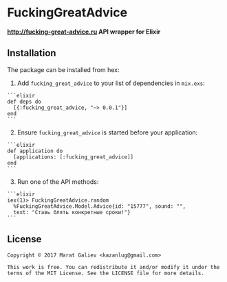 # FuckingGreatAdvice

**http://fucking-great-advice.ru API wrapper for Elixir**

## Installation

The package can be installed from hex:

  1. Add `fucking_great_advice` to your list of dependencies in `mix.exs`:

    ```elixir
    def deps do
      [{:fucking_great_advice, "~> 0.0.1"}]
    end
    ```

  2. Ensure `fucking_great_advice` is started before your application:

    ```elixir
    def application do
      [applications: [:fucking_great_advice]]
    end
    ```

  3. Run one of the API methods:

    ```elixir
    iex(1)> FuckingGreatAdvice.random
      %FuckingGreatAdvice.Model.Advice{id: "15777", sound: "",
      text: "Ставь блять конкретные сроки!"}
    ```
## License

    Copyright © 2017 Marat Galiev <kazanlug@gmail.com>

    This work is free. You can redistribute it and/or modify it under the
    terms of the MIT License. See the LICENSE file for more details.
